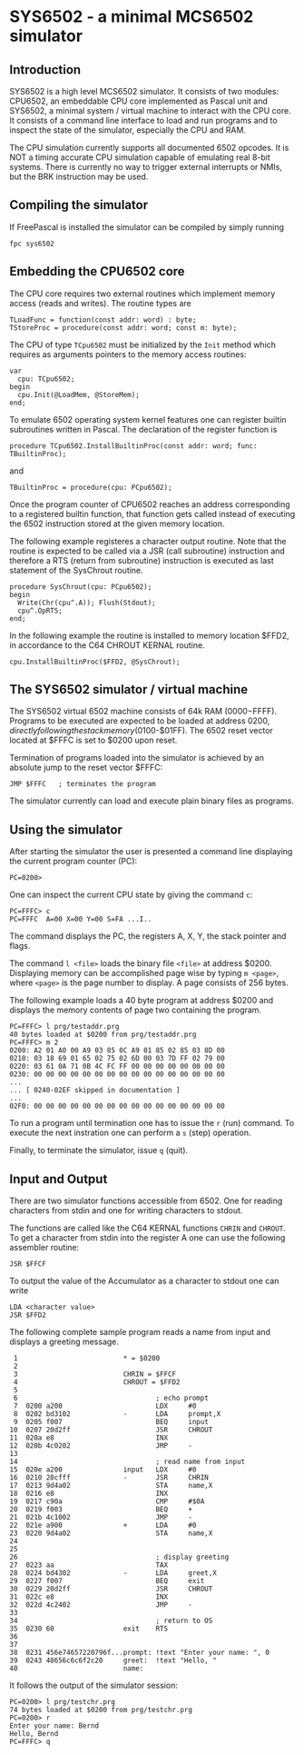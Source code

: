 SYS6502 - a minimal MCS6502 simulator
=====================================


## Introduction
SYS6502 is a high level MCS6502 simulator. It consists of two modules: CPU6502,
an embeddable CPU core implemented as Pascal unit and SYS6502, a minimal
system / virtual machine to interact with the CPU core. It consists of a command
line interface to load and run programs and to inspect the state of the
simulator, especially the CPU and RAM.

The CPU simulation currently supports all documented 6502 opcodes.
It is NOT a timing accurate CPU simulation capable of emulating real 8-bit
systems. There is currently no way to trigger external interrupts or NMIs, but
the BRK instruction may be used.

## Compiling the simulator
If FreePascal is installed the simulator can be compiled by simply running

	fpc sys6502

## Embedding the CPU6502 core
The CPU core requires two external routines which implement memory access
(reads and writes). The routine types are

    TLoadFunc = function(const addr: word) : byte;
    TStoreProc = procedure(const addr: word; const m: byte);

The CPU of type `TCpu6502` must be initialized by the `Init` method which
requires as arguments pointers to the memory access routines:

    var
      cpu: TCpu6502;
    begin
      cpu.Init(@LoadMem, @StoreMem);
    end;

To emulate 6502 operating system kernel features one can register builtin
subroutines written in Pascal. The declaration of the register function is

    procedure TCpu6502.InstallBuiltinProc(const addr: word; func: TBuiltinProc);

and

    TBuiltinProc = procedure(cpu: PCpu6502);

Once the program counter of CPU6502 reaches an address corresponding to a
registered builtin function, that function gets called instead of
executing the 6502 instruction stored at the given memory location.

The following example registeres a character output routine. Note that the
routine is expected to be called via a JSR (call subroutine) instruction and
therefore a RTS (return from subroutine) instruction is executed as last
statement of the SysChrout routine.

    procedure SysChrout(cpu: PCpu6502);
    begin
      Write(Chr(cpu^.A)); Flush(Stdout);
      cpu^.OpRTS;
    end;

In the following example the routine is installed to memory location $FFD2,
in accordance to the C64 CHROUT KERNAL routine.

    cpu.InstallBuiltinProc($FFD2, @SysChrout);

## The SYS6502 simulator / virtual machine
The SYS6502 virtual 6502 machine consists of 64k RAM ($0000-$FFFF). Programs to
be executed are expected to be loaded at address $0200, directly following
the stack memory ($0100-$01FF). The 6502 reset vector located at $FFFC is set
to $0200 upon reset.

Termination of programs loaded into the simulator is achieved by an absolute
jump to the reset vector $FFFC:

	JMP	$FFFC	; terminates the program

The simulator currently can load and execute plain binary files as programs.

## Using the simulator
After starting the simulator the user is presented a command line displaying
the current program counter (PC):

	PC=0200>

One can inspect the current CPU state by giving the command `c`:

	PC=FFFC> c
	PC=FFFC  A=00 X=00 Y=00 S=FA ...I..

The command displays the PC, the registers A, X, Y, the stack pointer and
flags.

The command `l <file>` loads the binary file `<file>` at address $0200.
Displaying memory can be accomplished page wise by typing `m <page>`,
where `<page>` is the page number to display. A page consists of 256 bytes.

The following example loads a 40 byte program at address $0200 and displays
the memory contents of page two containing the program.

	PC=FFFC> l prg/testaddr.prg
	40 bytes loaded at $0200 from prg/testaddr.prg
	PC=FFFC> m 2
	0200: A2 01 A0 00 A9 03 85 0C A9 01 85 02 85 03 8D 00
	0210: 03 18 69 01 65 02 75 02 6D 00 03 7D FF 02 79 00
	0220: 03 61 0A 71 0B 4C FC FF 00 00 00 00 00 00 00 00
	0230: 00 00 00 00 00 00 00 00 00 00 00 00 00 00 00 00
	...
	... [ 0240-02EF skipped in documentation ]
	...
	02F0: 00 00 00 00 00 00 00 00 00 00 00 00 00 00 00 00

To run a program until termination one has to issue the `r` (run) command.
To execute the next instration one can perform a `s` (step) operation.

Finally, to terminate the simulator, issue `q` (quit).


## Input and Output
There are two simulator functions accessible from 6502. One for reading
characters from stdin and one for writing characters to stdout.

The functions are called like the C64 KERNAL functions `CHRIN` and `CHROUT`.
To get a character from stdin into the register A one can use the following
assembler routine:

    JSR $FFCF
    
To output the value of the Accumulator as a character to stdout one can write

    LDA <character value>
    JSR $FFD2

The following complete sample program reads a name from input and displays a
greeting message.

     1                          * = $0200
     2                          
     3                          CHRIN = $FFCF
     4                          CHROUT = $FFD2
     5                          
     6                                  ; echo prompt
     7  0200 a200                       LDX     #0
     8  0202 bd3102             -       LDA     prompt,X
     9  0205 f007                       BEQ     input
    10  0207 20d2ff                     JSR     CHROUT
    11  020a e8                         INX
    12  020b 4c0202                     JMP     -
    13                          
    14                                  ; read name from input
    15  020e a200               input   LDX     #0
    16  0210 20cfff             -       JSR     CHRIN
    17  0213 9d4a02                     STA     name,X
    18  0216 e8                         INX
    19  0217 c90a                       CMP     #$0A
    20  0219 f003                       BEQ     +
    21  021b 4c1002                     JMP     -
    22  021e a900               +       LDA     #0
    23  0220 9d4a02                     STA     name,X
    24                          
    25                          
    26                                  ; display greeting
    27  0223 aa                         TAX
    28  0224 bd4302             -       LDA     greet,X
    29  0227 f007                       BEQ     exit
    30  0229 20d2ff                     JSR     CHROUT
    31  022c e8                         INX
    32  022d 4c2402                     JMP     -
    33                          
    34                                  ; return to OS
    35  0230 60                 exit    RTS
    36                          
    37                          
    38  0231 456e74657220796f...prompt: !text "Enter your name: ", 0
    39  0243 48656c6c6f2c20     greet:  !text "Hello, "
    40                          name:

It follows the output of the simulator session:

    PC=0200> l prg/testchr.prg
    74 bytes loaded at $0200 from prg/testchr.prg
    PC=0200> r
    Enter your name: Bernd
    Hello, Bernd
    PC=FFFC> q


